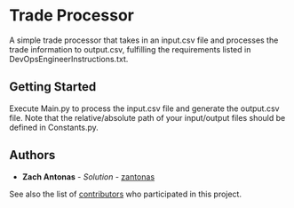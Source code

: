 # Trade Processor

A simple trade processor that takes in an input.csv file and processes the trade information to output.csv, fulfilling the requirements listed in DevOpsEngineerInstructions.txt.

## Getting Started

Execute Main.py to process the input.csv file and generate the output.csv file.
Note that the relative/absolute path of your input/output files should be defined in Constants.py.

## Authors

* **Zach Antonas** - *Solution* - [zantonas](https://github.com/zantonas)

See also the list of [contributors](https://github.com/your/project/contributors) who participated in this project.

